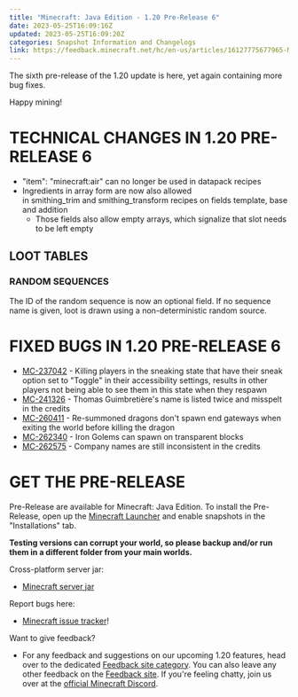```yaml
---
title: "Minecraft: Java Edition - 1.20 Pre-Release 6"
date: 2023-05-25T16:09:16Z
updated: 2023-05-25T16:09:20Z
categories: Snapshot Information and Changelogs
link: https://feedback.minecraft.net/hc/en-us/articles/16127775677965-Minecraft-Java-Edition-1-20-Pre-Release-6
---
```


The sixth pre-release of the 1.20 update is here, yet again containing more bug fixes.

Happy mining!

# TECHNICAL CHANGES IN 1.20 PRE-RELEASE 6

-   \"item\": \"minecraft:air\" can no longer be used in datapack recipes
-   Ingredients in array form are now also allowed in smithing_trim and smithing_transform recipes on fields template, base and addition
    -   Those fields also allow empty arrays, which signalize that slot needs to be left empty

## LOOT TABLES

### RANDOM SEQUENCES

The ID of the random sequence is now an optional field. If no sequence name is given, loot is drawn using a non-deterministic random source.

# FIXED BUGS IN 1.20 PRE-RELEASE 6

-   [MC-237042](https://bugs.mojang.com/browse/MC-237042) - Killing players in the sneaking state that have their sneak option set to \"Toggle\" in their accessibility settings, results in other players not being able to see them in this state when they respawn
-   [MC-241326](https://bugs.mojang.com/browse/MC-241326) - Thomas Guimbretière\'s name is listed twice and misspelt in the credits
-   [MC-260411](https://bugs.mojang.com/browse/MC-260411) - Re-summoned dragons don\'t spawn end gateways when exiting the world before killing the dragon
-   [MC-262340](https://bugs.mojang.com/browse/MC-262340) - Iron Golems can spawn on transparent blocks
-   [MC-262575](https://bugs.mojang.com/browse/MC-262575) - Company names are still inconsistent in the credits

# GET THE PRE-RELEASE

Pre-Release are available for Minecraft: Java Edition. To install the Pre-Release, open up the [Minecraft Launcher](https://www.minecraft.net/download.html) and enable snapshots in the \"Installations\" tab.

**Testing versions can corrupt your world, so please backup and/or run them in a different folder from your main worlds.**

Cross-platform server jar:

-   [Minecraft server jar](https://piston-data.mojang.com/v1/objects/c737b7411fc0b60426a9feca83d09d63f4a86f27/server.jar)

Report bugs here:

-   [Minecraft issue tracker](https://bugs.mojang.com/projects/MC/summary)!

Want to give feedback?

-   For any feedback and suggestions on our upcoming 1.20 features, head over to the dedicated [Feedback site category](https://aka.ms/MC120Feedback). You can also leave any other feedback on the [Feedback site](https://aka.ms/JavaSnapshotFeedback). If you\'re feeling chatty, join us over at the [official Minecraft Discord](https://discordapp.com/invite/minecraft).
